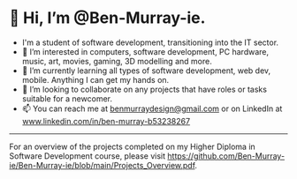<h1>👋 Hi, I’m @Ben-Murray-ie. </h1>

- I'm a student of software development, transitioning into the IT sector.
- 👀 I’m interested in computers, software development, PC hardware, music, art, movies, gaming, 3D modelling and more.
- 🌱 I’m currently learning all types of software development, web dev, mobile. Anything I can get my hands on.
- 💞️ I’m looking to collaborate on any projects that have roles or tasks suitable for a newcomer. 
- 📫 You can reach me at benmurraydesign@gmail.com or on LinkedIn at www.linkedin.com/in/ben-murray-b53238267

---

For an overview of the projects completed on my Higher Diploma in Software Development course, please visit https://github.com/Ben-Murray-ie/Ben-Murray-ie/blob/main/Projects_Overview.pdf.

<!---
Ben-Murray-ie/Ben-Murray-ie is a ✨ special ✨ repository because its `README.md` (this file) appears on your GitHub profile.
You can click the Preview link to take a look at your changes.
--->
